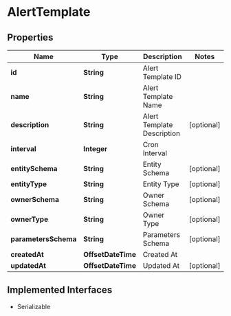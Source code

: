 

# AlertTemplate


## Properties

| Name | Type | Description | Notes |
|------------ | ------------- | ------------- | -------------|
|**id** | **String** | Alert Template ID |  |
|**name** | **String** | Alert Template Name |  |
|**description** | **String** | Alert Template Description |  [optional] |
|**interval** | **Integer** | Cron Interval |  |
|**entitySchema** | **String** | Entity Schema |  [optional] |
|**entityType** | **String** | Entity Type |  [optional] |
|**ownerSchema** | **String** | Owner Schema |  [optional] |
|**ownerType** | **String** | Owner Type |  [optional] |
|**parametersSchema** | **String** | Parameters Schema |  [optional] |
|**createdAt** | **OffsetDateTime** | Created At |  |
|**updatedAt** | **OffsetDateTime** | Updated At |  [optional] |


## Implemented Interfaces

* Serializable


